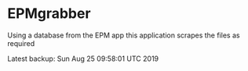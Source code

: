 # EPMgrabber
Using a database from the EPM app this application scrapes the files as required


Latest backup: Sun Aug 25 09:58:01 UTC 2019

